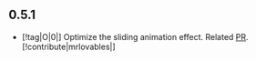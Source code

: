 ## 0.5.1

- [!tag|O|0|] Optimize the sliding animation effect. Related [PR](https://github.com/any-tdf/stdf/pull/31). [!contribute|mrlovables|]

